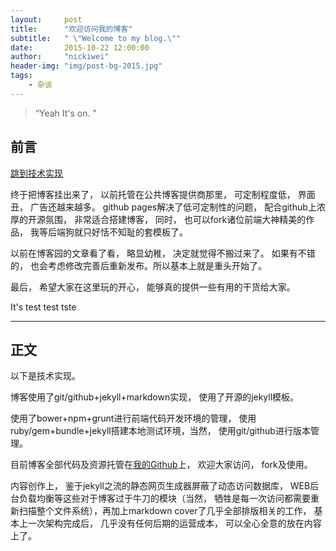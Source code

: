 ```yaml
---
layout:     post
title:      "欢迎访问我的博客"
subtitle:   " \"Welcome to my blog.\""
date:       2015-10-22 12:00:00
author:     "nickiwei"
header-img: "img/post-bg-2015.jpg"
tags:
    - 杂谈
---
```


> “Yeah It's on. ”


## 前言


[跳到技术实现 ](#build) 

终于把博客挂出来了， 以前托管在公共博客提供商那里， 可定制程度低， 界面丑， 广告还越来越多。 github pages解决了低可定制性的问题， 配合github上浓厚的开源氛围， 非常适合搭建博客， 同时， 也可以fork诸位前端大神精美的作品， 我等后端狗就只好恬不知耻的套模板了。

以前在博客园的文章看了看， 略显幼稚， 决定就觉得不搬过来了。 如果有不错的， 也会考虑修改完善后重新发布。所以基本上就是重头开始了。

最后， 希望大家在这里玩的开心， 能够真的提供一些有用的干货给大家。

It's test test tste

---

## 正文

以下是技术实现。

<p id = "build"></p>

博客使用了git/github+jekyll+markdown实现， 使用了开源的jekyll模板。

使用了bower+npm+grunt进行前端代码开发环境的管理， 使用ruby/gem+bundle+jekyll搭建本地测试环境，当然， 使用git/github进行版本管理。

目前博客全部代码及资源托管在<a href="https://github.com/nickiwei/nickiwei.github.io">我的Github</a>上， 欢迎大家访问， fork及使用。

内容创作上， 鉴于jekyll之流的静态网页生成器屏蔽了动态访问数据库， WEB后台负载均衡等这些对于博客过于牛刀的模块（当然， 牺牲是每一次访问都需要重新扫描整个文件系统），再加上markdown cover了几乎全部排版相关的工作， 基本上一次架构完成后， 几乎没有任何后期的运营成本， 可以全心全意的放在内容上了。



